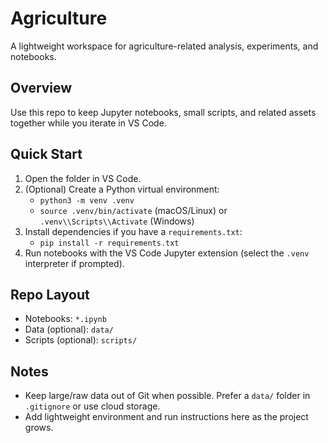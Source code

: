 # Agriculture

A lightweight workspace for agriculture-related analysis, experiments, and notebooks.

## Overview

Use this repo to keep Jupyter notebooks, small scripts, and related assets together while you iterate in VS Code.

## Quick Start

1. Open the folder in VS Code.
2. (Optional) Create a Python virtual environment:
   - `python3 -m venv .venv`
   - `source .venv/bin/activate` (macOS/Linux) or `.venv\\Scripts\\Activate` (Windows)
3. Install dependencies if you have a `requirements.txt`:
   - `pip install -r requirements.txt`
4. Run notebooks with the VS Code Jupyter extension (select the `.venv` interpreter if prompted).

## Repo Layout

- Notebooks: `*.ipynb`
- Data (optional): `data/`
- Scripts (optional): `scripts/`

## Notes

- Keep large/raw data out of Git when possible. Prefer a `data/` folder in `.gitignore` or use cloud storage.
- Add lightweight environment and run instructions here as the project grows.

